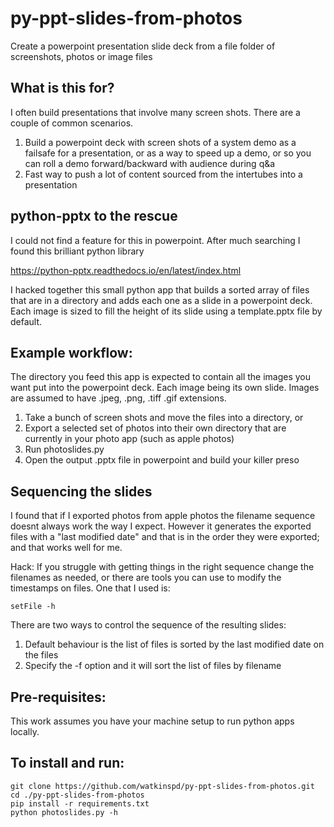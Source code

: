 # py-ppt-slides-from-photos
Create a powerpoint presentation slide deck from a file folder of screenshots, photos or image files

## What is this for?
I often build presentations that involve many screen shots. There are a couple of common scenarios.
1. Build a powerpoint deck with screen shots of a system demo as a failsafe for a presentation, or as a way to speed up a demo, or so you can roll a demo forward/backward with audience during q&a
2. Fast way to push a lot of content sourced from the intertubes into a presentation


## python-pptx to the rescue
I could not find a feature for this in powerpoint. After much searching I found this brilliant python library

https://python-pptx.readthedocs.io/en/latest/index.html

I hacked together this small python app that builds a sorted array of files that are in a directory and adds each one as a slide in a powerpoint deck. Each image is sized to fill the height of its slide using a template.pptx file by default.


## Example workflow:
The directory you feed this app is expected to contain all the images you want put into the powerpoint deck. Each image being its own slide. Images are assumed to have .jpeg, .png, .tiff .gif extensions.

1. Take a bunch of screen shots and move the files into a directory, or
2. Export a selected set of photos into their own directory that are currently in your photo app (such as apple photos) 
3. Run photoslides.py
4. Open the output .pptx file in powerpoint and build your killer preso


## Sequencing the slides
I found that if I exported photos from apple photos the filename sequence doesnt always work the way I expect. However it generates the exported files with a "last modified date" and that is in the order they were exported; and that works well for me.

Hack: If you struggle with getting things in the right sequence change the filenames as needed, or there are tools you can use to modify the timestamps on files. One that I used is: 
```
setFile -h
```

There are two ways to control the sequence of the resulting slides:
1. Default behaviour is the list of files is sorted by the last modified date on the files
2. Specify the -f option and it will sort the list of files by filename


## Pre-requisites:
This work assumes you have your machine setup to run python apps locally.


## To install and run:

```
git clone https://github.com/watkinspd/py-ppt-slides-from-photos.git
cd ./py-ppt-slides-from-photos
pip install -r requirements.txt
python photoslides.py -h
```



